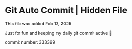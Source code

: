 # Git Auto Commit | Hidden File

This file was added Feb 12, 2025

Just for fun and keeping my daily git commit active 🤪

commit number: 333399
